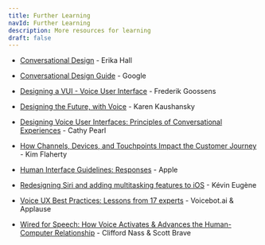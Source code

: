 ```yaml
---
title: Further Learning
navId: Further Learning
description: More resources for learning
draft: false
---
```


- [Conversational Design](https://www.amazon.com/Conversational-Design-Erika-Hall/dp/1937557677) - Erika Hall

- [Conversational Design Guide](https://developers.google.com/assistant/actions/design) - Google

- [Designing a VUI - Voice User Interface](https://uxplanet.org/designing-a-vui-voice-user-interface-c0b3b9b57ace) - Frederik Goossens

- [Designing the Future, with Voice](https://vimeo.com/288109032) - Karen Kaushansky

- [Designing Voice User Interfaces: Principles of Conversational Experiences](https://www.amazon.com/Designing-Voice-User-Interfaces-Conversational/dp/1491955414) - Cathy Pearl

- [How Channels, Devices, and Touchpoints Impact the Customer Journey](https://www.nngroup.com/articles/channels-devices-touchpoints/) - Kim Flaherty

- [Human Interface Guidelines: Responses](https://developer.apple.com/design/human-interface-guidelines/sirikit/overview/responses/) - Apple

- [Redesigning Siri and adding multitasking features to iOS](https://uxdesign.cc/redesigning-siri-and-adding-multitasking-features-to-ios-70c2f1a1569b) - Kévin Eugène

- [Voice UX Best Practices: Lessons from 17 experts](https://voicebot.ai/2018/09/11/voice-ux-best-practices-ebook-over-100-insights-from-17-experts/) - Voicebot.ai & Applause

- [Wired for Speech: How Voice Activates & Advances the Human-Computer Relationship](https://www.amazon.com/Wired-Speech-Activates-Human-Computer-Relationship-ebook/dp/B001949SMM) - Clifford Nass & Scott Brave
